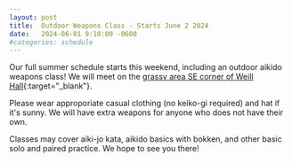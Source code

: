 ```yaml
---
layout: post
title:  Outdoor Weapons Class - Starts June 2 2024
date:   2024-06-01 9:10:00 -0600
#categories: schedule
---
```


Our full summer schedule starts this weekend, including an outdoor aikido weapons class!
We will meet on the [grassy area SE corner of Weill Hall](https://maps.app.goo.gl/hUL9hPsSmMXpZxDV8){:target="_blank"}.

Please wear approporiate casual clothing (no keiko-gi required) and hat if it's sunny. We will have extra weapons for anyone who does not have their own.

Classes may cover aiki-jo kata, aikido basics with bokken, and other basic solo and paired practice. We hope to see you there!
